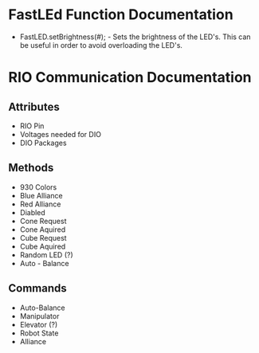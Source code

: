 # FastLEd Function Documentation
- FastLED.setBrightness(#); - Sets the brightness of the LED's. This can be useful in order to avoid overloading the LED's. 
# RIO Communication Documentation
## Attributes
- RIO Pin
- Voltages needed for DIO
- DIO Packages

## Methods
- 930 Colors
- Blue Alliance
- Red Alliance
- Diabled
- Cone Request
- Cone Aquired
- Cube Request
- Cube Aquired
- Random LED (?)
- Auto - Balance

## Commands
- Auto-Balance
- Manipulator
- Elevator (?)
- Robot State
- Alliance